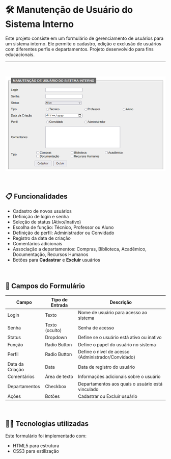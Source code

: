 # 🛠️ Manutenção de Usuário do Sistema Interno

Este projeto consiste em um formulário de gerenciamento de usuários para um sistema interno. 
Ele permite o cadastro, edição e exclusão de usuários com diferentes perfis e departamentos.
Projeto desenvolvido para fins educacionais.

---
<br/>

![Foto do formulário](imagem.png)

<br/>

## 📋 Funcionalidades
- Cadastro de novos usuários
- Definição de login e senha
- Seleção de status (Ativo/Inativo)
- Escolha de função: Técnico, Professor ou Aluno
- Definição de perfil: Administrador ou Convidado
- Registro da data de criação
- Comentários adicionais
- Associação a departamentos: Compras, Biblioteca, Acadêmico, Documentação, Recursos Humanos
- Botões para **Cadastrar** e **Excluir** usuários

<br/>

## 🧩 Campos do Formulário
| Campo            | Tipo de Entrada       | Descrição                                          |
|------------------|-----------------------|------------------------------------------------    |
| Login            | Texto                 | Nome de usuário para acesso ao sistema             |
| Senha            | Texto (oculto)        | Senha de acesso                                    |
| Status           | Dropdown              | Define se o usuário está ativo ou inativo          |
| Função           | Radio Button          | Define o papel do usuário no sistema               |
| Perfil           | Radio Button          | Define o nível de acesso (Administrador/Convidado) |
| Data da Criação  | Data                  | Data de registro do usuário                        |
| Comentários      | Área de texto         | Informações adicionais sobre o usuário             |
| Departamentos    | Checkbox              | Departamentos aos quais o usuário está vinculado   |
| Ações            | Botões                | Cadastrar ou Excluir usuário                       |

<br/>

## 🧑‍💻 Tecnologias utilizadas
Este formulário foi implementado com:
- HTML5 para estrutura
- CSS3 para estilização

